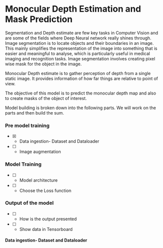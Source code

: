 # Monocular Depth Estimation and Mask Prediction

Segmentation and Depth estimate are few key tasks in Computer Vision and are some of the fields where Deep Neural network really shines through. 
Image segmentation is to locate objects and their boundaries in an image. This mainly simplifies the representation of the image into something that is easier and meaningful to analyse, which is particularly useful in medical imaging and recognition tasks. Image segmentation involves creating pixel wise mask for the object in the image. 

Monocular Depth estimate is to gather perception of depth from a single static image. It provides information of how far things are relative to point of view.

The objective of this model is to predict the monocular depth map and also to create masks of the object of interest.


Model building is broken down into the following parts. We will work on the parts and then build the sum.


### Pre model training


- [X] - Data ingestion- Dataset and Dataloader

- [ ] - Image augmentation


### Model Training

- [ ] - Model architecture

- [ ] - Choose the Loss function



### Output of the model

- [ ] - How is the output presented

- [ ] - Show data in Tensorboard


#### Data ingestion- Dataset and Dataloader
